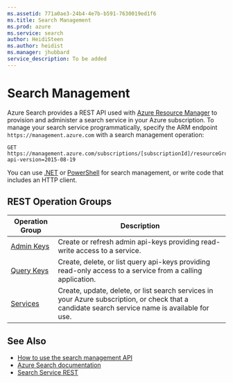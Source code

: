 ```yaml
---
ms.assetid: 771a0ae3-24b4-4e7b-b591-7630019ed1f6
ms.title: Search Management
ms.prod: azure
ms.service: search
author: HeidiSteen
ms.author: heidist
ms.manager: jhubbard
service_description: To be added
---
```


# Search Management

Azure Search provides a REST API used with [Azure Resource Manager](http://msdn.microsoft.com/library/azure/dn790568.aspx) to provision and administer a search service in your Azure subscription. To manage your search service programmatically, specify the ARM endpoint `https://management.azure.com` with a search management operation:

~~~~
GET  https://management.azure.com/subscriptions/[subscriptionId]/resourceGroups/[resourceGroupName]/providers/Microsoft.Search/searchServices/[serviceName]?api-version=2015-08-19
~~~~

You can use [.NET](https://aka.ms/search-mgmt-sdk) or [PowerShell](https://azure.microsoft.com/documentation/articles/search-manage-powershell/) for search management, or write code that includes an HTTP client.

## REST Operation Groups

| Operation Group | Description |
|-----------------|-------------|
| [Admin Keys](../../docs-ref-autogen/searchmanagement/AdminKeys.json)  | Create or refresh admin api-keys providing read-write access to a service. |
| [Query Keys](../../docs-ref-autogen/searchmanagement/QueryKeys.json)  | Create, delete, or list query api-keys providing read-only access to a service from a calling application. |
| [Services](../../docs-ref-autogen/searchmanagement/Services.json)  | Create, update, delete, or list search services in your Azure subscription, or check that a candidate search service name is available for use. |

## See Also

- [How to use the search management API](search-howto-management-rest-api.md)
- [Azure Search documentation](https://azure.microsoft.com/documentation/services/search/)
- [Search Service REST](~/docs-ref-conceptual/searchservice/index.md)   
